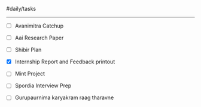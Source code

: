 #daily/tasks

---


- [ ] Avanimitra Catchup
- [ ] Aai Research Paper
- [ ] Shibir Plan
- [x] Internship Report and Feedback printout
- [ ] Mint Project
- [ ] Spordia Interview Prep
- [ ] Gurupaurnima karyakram raag tharavne 

